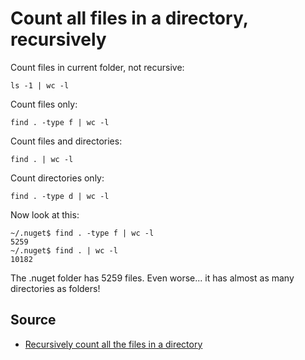 # Count all files in a directory, recursively

Count files in current folder, not recursive:

	ls -1 | wc -l

Count files only:

	find . -type f | wc -l

Count files and directories:

	find . | wc -l

Count directories only:

	find . -type d | wc -l



Now look at this:

	~/.nuget$ find . -type f | wc -l
	5259
	~/.nuget$ find . | wc -l
	10182

The .nuget folder has 5259 files. Even worse... it has almost as many directories as folders!


## Source

- [Recursively count all the files in a directory](http://superuser.com/questions/198817/recursively-count-all-the-files-in-a-directory)